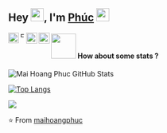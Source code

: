 ## Hey <img src="https://static.wixstatic.com/media/7232d6_5b3446ec17914510a4b61cd0f11aac14~mv2.gif" width="26px">, I'm [Phúc](https://github.com/maihoangphuc) <img src="https://i.pinimg.com/originals/e7/dd/6a/e7dd6a476f5dfcf0e45d0d3b9c325fd3.gif" width="26px">

<!-- LinkedIn -->
<a href="https://www.linkedin.com/in/maihoangphuc/">
  <img align="left" alt="LinkdeIn" title="LinkedIn" width="21px" src="https://i.ibb.co/sKFJZLd/9-96186-linkedin-logo-black-linkedin-icon-teal.png" />
</a>

<!-- Facebook -->
<a href="https://www.facebook.com/Mai.Hoang.Phuc.1.2.3/">
  <img align="left" alt="Facebook" title="Facebook" width="9px" src="https://i.ibb.co/3pb3vWW/556-5568208-facebook-icon-facebook-icon-dark-grey.png" />
</a>

<!-- Instagram -->
<a href="https://www.instagram.com/mai.hoang.phuc/">
  <img align="left" alt="Instagram" title="Instagram" width="22px" src="https://i.ibb.co/CPGPHRd/images-1.png" />
</a>

<!-- Twitter -->
<a href="https://twitter.com/Mai_Hoang_Phuc">
  <img align="left" alt="Twitter" title="Twitter" width="22px" src="https://i.ibb.co/Nxh3WbB/png-clipart-social-media-computer-icons-like-button-linkedin-share-icon-twitter-purple-violet-thumbn.png" />
</a>


#### <img src="https://media.giphy.com/media/VgCDAzcKvsR6OM0uWg/giphy.gif" width="50"> How about some stats ?

<!-- Star -->
<img src="https://github-readme-stats.vercel.app/api?username=maihoangphuc&show_icons=true&hide_border=true&count_private=true&theme=calm&icon_color=fad000" alt="Mai Hoang Phuc GitHub Stats">

[![Top Langs](https://github-readme-stats.vercel.app/api/top-langs/?username=maihoangphuc&layout=compact)](https://github.com/maihoangphuc)

<!-- Repo Card -->
<a href="https://github.com/maihoangphuc/automate-Excel-and-Word-using-python">
  <img src="https://github-readme-stats.vercel.app/api/pin/?username=maihoangphuc&repo=automate-Excel-and-Word-using-python&theme=vue-dark" />
</a>    

⭐️ From [maihoangphuc](https://github.com/maihoangphuc)
